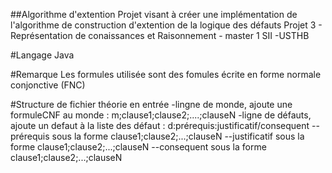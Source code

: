 ##Algorithme d'extention
Projet visant à créer une implémentation de l'algorithme de construction d'extention de la logique des défauts
Projet 3 - Représentation de conaissances et Raisonnement - master 1 SII -USTHB

#Langage
Java

#Remarque
Les formules utilisée sont des fomules écrite en forme normale conjonctive (FNC)

#Structure de fichier théorie en entrée
-lingne de monde, ajoute une formuleCNF au monde : m;clause1;clause2;....;clauseN
-ligne de défauts, ajoute un defaut à la liste des défaut : d:prérequis:justificatif/consequent
	--prérequis sous la forme clause1;clause2;...;clauseN
	--justificatif sous la forme clause1;clause2;...;clauseN
	--consequent sous la forme clause1;clause2;...;clauseN

